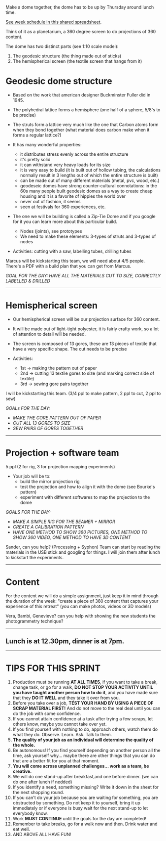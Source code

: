 Make a dome together, the dome has to be up by Thursday around lunch time.

[See week schedule in this shared spreadsheet](https://goo.gl/SNCe5N).

Think of it as a planetarium, a 360 degree screen to do projections of 360 content.

The dome has two distinct parts (see 1:10 scale model):
1. The geodesic structure (the thing made out of sticks)
2. The hemispherical screen (the textile screen that hangs from it)

# Geodesic dome structure
- Based on the work that american designer Buckminster Fuller did in 1945.
- The polyhedral lattice forms a hemisphere (one half of a sphere, 5/8's to be precise)
- The struts form a lattice very much like the one that Carbon atoms form when they bond together (what material does carbon make when it forms a regular lattice?)
- It has many wonderful properties:
    - it distributes stress evenly across the entire structure
    - it's pretty solid
    - it can withstand very heavy loads for its size
    - it is very easy to build (it is built out of hollow tubing, the calculations normally result in 3 lengths out of which the entire structure is built)
    - can be made out of many different materials (metal, pvc, wood, etc.)
    - geodeseic domes have strong counter-cultural connotations: in the 60s many people built geodesic domes as a way to create cheap housing and it is a favorite of hippies the world over
    - never out of fashion, it seems
    - seen at festivals for 360 experiences, etc.

- The one we will be building is called a Zip-Tie Dome and if you google for it you can learn more about this particular build.
    - Nodes (joints), see prototypes
    - We need to make these elements: 3-types of struts and 3-types of nodes

- Activities: cutting with a saw, labelling tubes, drilling tubes

Marcus will be kickstarting this team, we will need about 4/5 people.
There's a PDF with a build plan that you can get from Marcus.

*GOAL FOR THE DAY: HAVE ALL THE MATERIALS CUT TO SIZE, CORRECTLY LABELLED & DRILLED*

---------------------------

# Hemispherical screen

- Our hemispherical screen will be our projection surface for 360 content.
- It will be made out of light-tight polyester, it is fairly crafty work, so a lot of attention to detail will be needed.
- The screen is composed of 13 gores, these are 13 pieces of textile that have a very specific shape. The cut needs to be precise

- Activities: 
    - 1st -> making the pattern out of paper
    - 2nd -> cutting 13 textile gores to size (and marking correct side of textile)
    - 3rd -> sewing gore pairs together

I will be kickstarting this team. (3/4 ppl to make pattern, 2 ppl to cut, 2 ppl to sew)

*GOALs FOR THE DAY:* 
- *MAKE THE GORE PATTERN OUT OF PAPER*
- *CUT ALL 13 GORES TO SIZE*
- *SEW PAIRS OF GORES TOGETHER*

---------------------------

# Projection + software team

5 ppl (2 for rig, 3 for projection mapping experiments)

- Your job will be to:
    - build the mirror projection rig
    - test the projection and how to align it with the dome (see Bourke's pattern)
    - experiment with different softwares to map the projection to the dome

*GOALS FOR THE DAY:*
- *MAKE A SIMPLE RIG FOR THE BEAMER + MIRROR*
- *CREATE A CALIBRATION PATTERN*
- *HAVE ONE METHOD TO SHOW 360 PICTURES, ONE METHOD TO SHOW 360 VIDEO, ONE METHOD TO HAVE 3D CONTENT*

Sander, can you help? (Processing + Syphon)
Team can start by reading the materials in the USB stick and googling for things.
I will join them after lunch to kickstart the experiments.

---------------------------

# Content

For the content we will do a simple assignment, just keep it in mind through the duration of the week: "create a piece of 360 content that captures your experience of this retreat" (you can make photos, videos or 3D models)

Vera, Bambi, Genevieve? can you help with showing the new students the photogrammetry technique?

---------------------------
## Lunch is at 12.30pm, dinner is at 7pm.
---------------------------

# TIPS FOR THIS SPRINT

1. Production must be running **AT ALL TIMES**, if you want to take a break, change task, or go for a walk, **DO NOT STOP YOUR ACTIVITY UNTIL you have taught another person how to do it**, and you have made sure that they **DO IT WELL** and they take it over from you.
2. Before you take over a job, **TEST YOUR HAND BY USING A PIECE OF SCRAP MATERIAL FIRST!** And do not move to the real deal until you can do the job with some confidence. 
3. If you cannot attain confidence at a task after trying a few scraps, let others know, maybe you cannot take over yet.
4. If you find yourself with nothing to do, approach others, watch them do what they do. Observe. Learn. Ask. Talk to them.
5. **The quality of your job as an individual will determine the quality of the whole.**
5. Be autonomous! If you find yourself depending on another person all the time, ask yourself why... maybe there are other things that you can do that are a better fit for you at that moment.
6. **You will come across unplanned challenges... work as a team, be creative.**
7. We will do one stand-up after breakfast,and one before dinner. (we can do one after lunch if nedded)
8. If you identify a need, something missing? Write it down in the sheet for the next shopping round.
9. If you can't do your job because you are waiting for something, you are obstructed by something. Do not keep it to yourself, bring it up immediately or if everyone is busy wait for the next stand-up to let everybody know.
10. Work **MUST CONTINUE** until the goals for the day are completed!
11. Remember to take breaks, go for a walk now and then. Drink water and eat well.
12. AND ABOVE ALL HAVE FUN!
